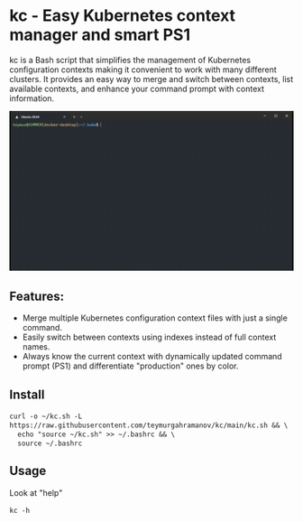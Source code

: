 # kc - Easy Kubernetes context manager and smart PS1

kc is a Bash script that simplifies the management of Kubernetes configuration contexts making it convenient to work with many different clusters. It provides an easy way to merge and switch between contexts, list available contexts, and enhance your command prompt with context information.

![](./demo.gif)
## Features:
- Merge multiple Kubernetes configuration context files with just a single command.
- Easily switch between contexts using indexes instead of full context names.
- Always know the current context with dynamically updated command prompt (PS1) and differentiate "production" ones by color.
  
## Install
```
curl -o ~/kc.sh -L https://raw.githubusercontent.com/teymurgahramanov/kc/main/kc.sh && \
  echo "source ~/kc.sh" >> ~/.bashrc && \
  source ~/.bashrc
```

## Usage
Look at "help"
```
kc -h
```
